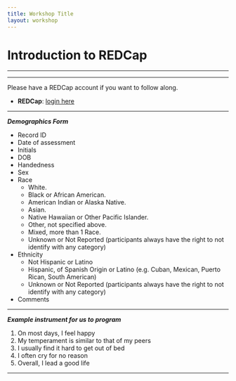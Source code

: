```yaml
---
title: Workshop Title
layout: workshop
---
```


# Introduction to REDCap 

--------

---------

Please have a REDCap account if you want to follow along. 

- **REDCap**: [login here](https://edc.camhx.ca/redcap/)

---------

***Demographics Form***

  -   Record ID
  -   Date of assessment
  -   Initials 
  -   DOB 
  -   Handedness 
  -   Sex 
  -   Race 
      - White. 
      - Black or African American. 
      - American Indian or Alaska Native. 
      - Asian. 
      - Native Hawaiian or Other Pacific Islander. 
      - Other, not specified above.
      - Mixed, more than 1 Race.
      - Unknown or Not Reported (participants always have the right to not identify with any category)
  -   Ethnicity
      - Not Hispanic or Latino
      - Hispanic, of Spanish Origin or Latino (e.g. Cuban, Mexican, Puerto Rican, South American)
      - Unknown or Not Reported (participants always have the right to not identify with any category)
  -   Comments


---------

***Example instrument for us to program***

1. On most days, I feel happy
2. My temperament is similar to that of my peers
3. I usually find it hard to get out of bed
4. I often cry for no reason
5. Overall, I lead a good life


---------



